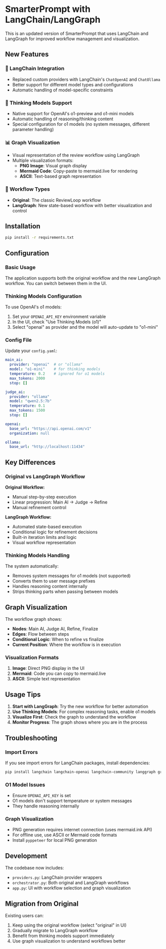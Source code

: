 # SmarterPrompt with LangChain/LangGraph

This is an updated version of SmarterPrompt that uses LangChain and LangGraph for improved workflow management and visualization.

## New Features

### 🔗 LangChain Integration
- Replaced custom providers with LangChain's `ChatOpenAI` and `ChatOllama`
- Better support for different model types and configurations
- Automatic handling of model-specific constraints

### 🧠 Thinking Models Support
- Native support for OpenAI's o1-preview and o1-mini models
- Automatic handling of reasoning/thinking content
- Special configuration for o1 models (no system messages, different parameter handling)

### 📊 Graph Visualization
- Visual representation of the review workflow using LangGraph
- Multiple visualization formats:
  - **PNG Image**: Visual graph display
  - **Mermaid Code**: Copy-paste to mermaid.live for rendering
  - **ASCII**: Text-based graph representation

### 🔄 Workflow Types
- **Original**: The classic ReviewLoop workflow
- **LangGraph**: New state-based workflow with better visualization and control

## Installation

```bash
pip install -r requirements.txt
```

## Configuration

### Basic Usage
The application supports both the original workflow and the new LangGraph workflow. You can switch between them in the UI.

### Thinking Models Configuration
To use OpenAI's o1 models:

1. Set your `OPENAI_API_KEY` environment variable
2. In the UI, check "Use Thinking Models (o1)"
3. Select "openai" as provider and the model will auto-update to "o1-mini"

### Config File
Update your `config.yaml`:

```yaml
main_ai:
  provider: "openai"  # or "ollama"
  model: "o1-mini"    # for thinking models
  temperature: 0.2    # ignored for o1 models
  max_tokens: 2000
  stop: []

judge_ai:
  provider: "ollama"
  model: "qwen2.5:7b"
  temperature: 0.1
  max_tokens: 1500
  stop: []

openai:
  base_url: "https://api.openai.com/v1"
  organization: null

ollama:
  base_url: "http://localhost:11434"
```

## Key Differences

### Original vs LangGraph Workflow

**Original Workflow:**
- Manual step-by-step execution
- Linear progression: Main AI → Judge → Refine
- Manual refinement control

**LangGraph Workflow:**
- Automated state-based execution
- Conditional logic for refinement decisions
- Built-in iteration limits and logic
- Visual workflow representation

### Thinking Models Handling

The system automatically:
- Removes system messages for o1 models (not supported)
- Converts them to user message prefixes
- Handles reasoning content internally
- Strips thinking parts when passing between models

## Graph Visualization

The workflow graph shows:
- **Nodes**: Main AI, Judge AI, Refine, Finalize
- **Edges**: Flow between steps
- **Conditional Logic**: When to refine vs finalize
- **Current Position**: Where the workflow is in execution

### Visualization Formats

1. **Image**: Direct PNG display in the UI
2. **Mermaid**: Code you can copy to mermaid.live
3. **ASCII**: Simple text representation

## Usage Tips

1. **Start with LangGraph**: Try the new workflow for better automation
2. **Use Thinking Models**: For complex reasoning tasks, enable o1 models
3. **Visualize First**: Check the graph to understand the workflow
4. **Monitor Progress**: The graph shows where you are in the process

## Troubleshooting

### Import Errors
If you see import errors for LangChain packages, install dependencies:
```bash
pip install langchain langchain-openai langchain-community langgraph grandalf
```

### O1 Model Issues
- Ensure `OPENAI_API_KEY` is set
- O1 models don't support temperature or system messages
- They handle reasoning internally

### Graph Visualization
- PNG generation requires internet connection (uses mermaid.ink API)
- For offline use, use ASCII or Mermaid code formats
- Install `pyppeteer` for local PNG generation

## Development

The codebase now includes:
- `providers.py`: LangChain provider wrappers
- `orchestrator.py`: Both original and LangGraph workflows
- `app.py`: UI with workflow selection and graph visualization

## Migration from Original

Existing users can:
1. Keep using the original workflow (select "original" in UI)
2. Gradually migrate to LangGraph workflow
3. Benefit from thinking models support immediately
4. Use graph visualization to understand workflows better
